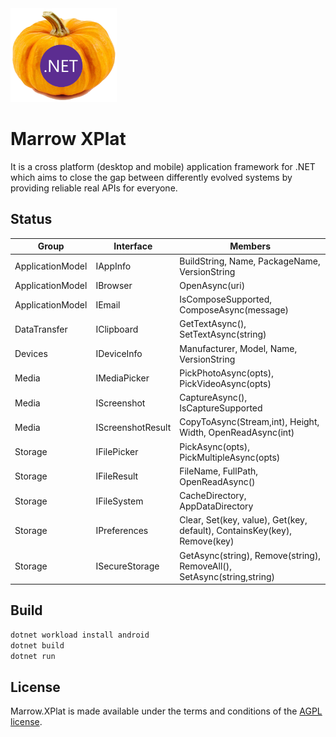 <img src="assets/ProjectBanner.png" height="150" alt="Marrow.XPlat project banner" />

# Marrow XPlat

It is a cross platform (desktop and mobile) application framework for .NET which aims to close the gap between differently evolved systems by providing reliable real APIs for everyone.

## Status

| Group | Interface | Members |
| --- | --- | --- |
| ApplicationModel | IAppInfo | BuildString, Name, PackageName, VersionString |
| ApplicationModel | IBrowser | OpenAsync(uri) |
| ApplicationModel | IEmail | IsComposeSupported, ComposeAsync(message) |
| DataTransfer | IClipboard | GetTextAsync(), SetTextAsync(string) |
| Devices | IDeviceInfo | Manufacturer, Model, Name, VersionString |
| Media | IMediaPicker | PickPhotoAsync(opts), PickVideoAsync(opts) |
| Media | IScreenshot | CaptureAsync(), IsCaptureSupported |
| Media | IScreenshotResult | CopyToAsync(Stream,int), Height, Width, OpenReadAsync(int) |
| Storage | IFilePicker | PickAsync(opts), PickMultipleAsync(opts) |
| Storage | IFileResult | FileName, FullPath, OpenReadAsync() |
| Storage | IFileSystem | CacheDirectory, AppDataDirectory |
| Storage | IPreferences | Clear, Set(key, value), Get(key, default), ContainsKey(key), Remove(key) |
| Storage | ISecureStorage | GetAsync(string), Remove(string), RemoveAll(), SetAsync(string,string) |

## Build

```bash
dotnet workload install android
dotnet build
dotnet run
```

## License

Marrow.XPlat is made available under the terms and conditions of the [AGPL license](LICENSE).
